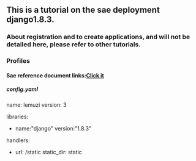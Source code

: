 ## This is a tutorial on the sae deployment django1.8.3.
### About registration and to create applications, and will not be detailed here, please refer to other tutorials.
>
### Profiles
####  Sae reference document links:[Click it](http://www.sinacloud.com/doc/sae/python/tutorial.html#shi-yong-web-kai-fa-kuang-jia) 
>
##### config.yaml
   name: lemuzi
   version: 3
  
   libraries:
   - name:"django"
   version:"1.8.3"
  
   handlers:
   - url: /static
   static_dir: static
